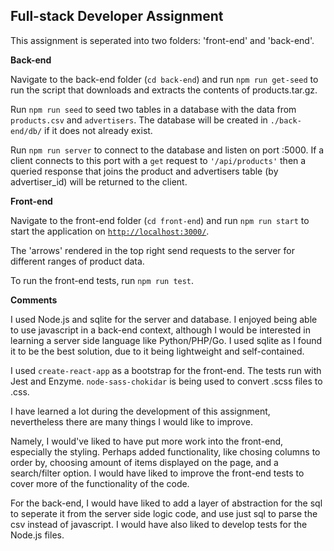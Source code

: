 ## Full-stack Developer Assignment

This assignment is seperated into two folders: 'front-end' and 'back-end'.

**Back-end**

Navigate to the back-end folder (`cd back-end`) and run `npm run get-seed` to run the script that downloads and extracts the contents of products.tar.gz.

Run `npm run seed` to seed two tables in a database with the data from `products.csv` and `advertisers`. The database will be created in `./back-end/db/` if it does not already exist.

Run `npm run server` to connect to the database and listen on port :5000. If a client connects to this port with a `get` request to `'/api/products'` then a queried response that joins the product and advertisers table (by advertiser_id) will be returned to the client.

**Front-end**

Navigate to the front-end folder (`cd front-end`) and run `npm run start` to start the application on [`http://localhost:3000/`](http://localhost:3000/).

The 'arrows' rendered in the top right send requests to the server for different ranges of product data.

To run the front-end tests, run `npm run test`.


**Comments**

I used Node.js and sqlite for the server and database. I enjoyed being able to use javascript in a back-end context, although I would be interested in learning a server side language like Python/PHP/Go. I used sqlite as I found it to be the best solution, due to it being lightweight and self-contained.

I used `create-react-app` as a bootstrap for the front-end. The tests run with Jest and Enzyme. `node-sass-chokidar` is being used to convert .scss files to .css.


I have learned a lot during the development of this assignment, nevertheless there are many things I would like to improve.

Namely, I would've liked to have put more work into the front-end, especially the styling. Perhaps added functionality, like chosing columns to order by, choosing amount of items displayed on the page, and a search/filter option. I would have liked to improve the front-end tests to cover more of the functionality of the code.

For the back-end, I would have liked to add a layer of abstraction for the sql to seperate it from the server side logic code, and use just sql to parse the csv instead of javascript. I would have also liked to develop tests for the Node.js files.
